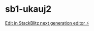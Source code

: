 # sb1-ukauj2

[Edit in StackBlitz next generation editor ⚡️](https://stackblitz.com/~/github.com/tturba/sb1-ukauj2)